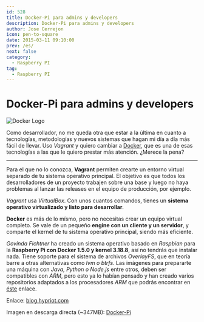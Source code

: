```yaml
---
id: 528
title: Docker-Pi para admins y developers
description: Docker-Pi para admins y developers
author: Jose Cerrejon
icon: pen-to-square
date: 2015-03-11 09:10:00
prev: /es/
next: false
category:
  - Raspberry PI
tag:
  - Raspberry PI
---
```


# Docker-Pi para admins y developers

![Docker Logo](/images/2015/03/docker-logo.png)

Como desarrollador, no me queda otra que estar a la última en cuanto a tecnologías, metodologías y nuevos sistemas que hagan mi día a día más fácil de llevar. Uso *Vagrant* y quiero cambiar a [Docker](https://www.docker.com/whatisdocker/), que es una de esas tecnologías a las que le quiero prestar más atención. ¿Merece la pena?

- - -
Para el que no lo conozca, **Vagrant** permiten crearte un entorno virtual separado de tu sistema operativo principal. El objetivo es que todos los desarrolladores de un proyecto trabajen sobre una base y luego no haya problemas al lanzar las releases en el equipo de producción, por ejemplo.

*Vagrant* usa *VirtualBox*. Con unos cuantos comandos, tienes un **sistema operativo virtualizado y listo para desarrollar**.

**Docker** es más de lo mísmo, pero no necesitas crear un equipo virtual completo. Se vale de un pequeño **engine con un cliente y un servidor**, y comparte el kernel de tu sistema operativo principal, siendo más eficiente.

*Govinda Fichtner* ha creado un sistema operativo basado en *Raspbian* para la **Raspberry Pi con Docker 1.5.0 y kernel 3.18.8**, así no tendrás que instalar nada. Tiene soporte para el sistema de archivos *OverlayFS*, que en teoría barre a otras alternativas como *lvm o btrfs*. Las imágenes para prepararte una máquina con *Java, Python o Node.js* entre otros, deben ser compatibles con *ARM*, pero esto ya lo habían pensado y han creado varios repositorios adaptados a los procesadores *ARM* que podrás encontrar en [éste](https://registry.hub.docker.com/search?q=hypriot&searchfield=) enlace. 
 
Enlace: [blog.hypriot.com](http://blog.hypriot.com/heavily-armed-after-major-upgrade-raspberry-pi-with-docker-1-dot-5-0)

Imagen en descarga directa (~347MB): [Docker-Pi](http://assets.hypriot.com/hypriot-rpi-20150301-140537.img.zip)